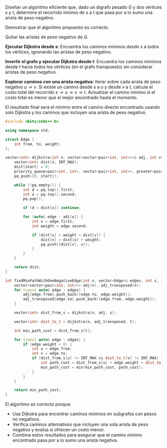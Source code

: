 Diseñar un algoritmo eficiente que, dado un digrafo pesado $G$ y dos vértices $s$ y $t$, determine el recorrido minimo de $s$ a $t$ que pasa por a lo sumo una arista de peso negativo. 

Demostrar que el algoritmo propuesto es correcto.

Quitar las aristas de peso negativo de $G$.

**Ejecutar Dijkstra desde $s$**: Encuentra los caminos mínimos desde $s$ a todos los vértices, ignorando las aristas de peso negativo.

**Invertir el grafo y ejecutar Dijkstra desde $t$**: Encuentra los caminos mínimos desde $t$ hacia todos los vértices (en el grafo transpuesto) sin considerar aristas de peso negativo.

**Explorar caminos con una arista negativa**: Iterar sobre cada arista de peso negativo $u \to v$. Si existe un camino desde $s$ a $u$ y desde $v$ a $t$, calcula el costo total del recorrido $s \to u \to v \to t$. Actualizar el camino mínimo si el costo total es menor que el mejor encontrado hasta el momento.

El resultado final será el mínimo entre el camino directo encontrado usando solo Dijkstra y los caminos que incluyen una arista de peso negativo.

```cpp
#include <bits/stdc++.h>

using namespace std;

struct Edge {
    int from, to, weight;
};

vector<int> dijkstra(int n, vector<vector<pair<int, int>>>& adj, int start) {
    vector<int> dist(n, INT_MAX);
    dist[start] = 0;
    priority_queue<pair<int, int>, vector<pair<int, int>>, greater<pair<int, int>>> pq;
    pq.push({0, start});

    while (!pq.empty()) {
        int d = pq.top().first;
        int u = pq.top().second;
        pq.pop();

        if (d > dist[u]) continue;

        for (auto& edge : adj[u]) {
            int v = edge.first;
            int weight = edge.second;

            if (dist[u] + weight < dist[v]) {
                dist[v] = dist[u] + weight;
                pq.push({dist[v], v});
            }
        }
    }

    return dist;
}

int findMinPathWithOneNegativeEdge(int n, vector<Edge>& edges, int s, int t) {
    vector<vector<pair<int, int>>> adj(n), adj_transposed(n);
    for (const auto& edge : edges) {
        adj[edge.from].push_back({edge.to, edge.weight});
        adj_transposed[edge.to].push_back({edge.from, edge.weight});
    }

    vector<int> dist_from_s = dijkstra(n, adj, s);

    vector<int> dist_to_t = dijkstra(n, adj_transposed, t);

    int min_path_cost = dist_from_s[t]; 

    for (const auto& edge : edges) {
        if (edge.weight < 0) {
            int u = edge.from;
            int v = edge.to;
            if (dist_from_s[u] != INT_MAX && dist_to_t[v] != INT_MAX) {
                int path_cost = dist_from_s[u] + edge.weight + dist_to_t[v];
                min_path_cost = min(min_path_cost, path_cost);
            }
        }
    }

    return min_path_cost;
}
```

El algoritmo es correcto porque:
- Usa Dijkstra para encontrar caminos mínimos en subgrafos con pesos no negativos.
- Verifica caminos alternativos que incluyen una sola arista de peso negativo y evalúa si ofrecen un costo menor.
- Combina estos resultados para asegurar que el camino mínimo encontrado pasa por a lo sumo una arista negativa.